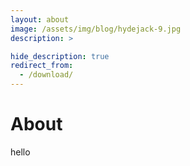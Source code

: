 ```yaml
---
layout: about
image: /assets/img/blog/hydejack-9.jpg
description: >

hide_description: true
redirect_from:
  - /download/
---
```


# About

<!--author-->

hello